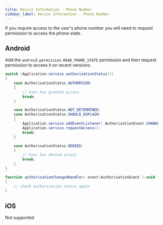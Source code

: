 ```yaml
---
title: Device Information - Phone Number
sidebar_label: Device Information - Phone Number
---
```



If you require access to the user's phone number you will need to request permission to access the phone state.


## Android

Add the `android.permission.READ_PHONE_STATE` permission and then request permission to access it on recent versions:

```actionscript
switch (Application.service.authorisationStatus())
{
    case AuthorisationStatus.AUTHORISED:
    {
        // User has granted access
        break;
    }

    case AuthorisationStatus.NOT_DETERMINED:
    case AuthorisationStatus.SHOULD_EXPLAIN:
    {
        Application.service.addEventListener( AuthorisationEvent.CHANGED, authorisationChangedHandler );
        Application.service.requestAccess();
        break;
    }

    case AuthorisationStatus.DENIED:
    {
        // User has denied access
        break;
    }
}

function authorisationChangedHandler( event:AuthorisationEvent ):void 
{
    // check authorisation status again
}
```


## iOS 

Not supported
